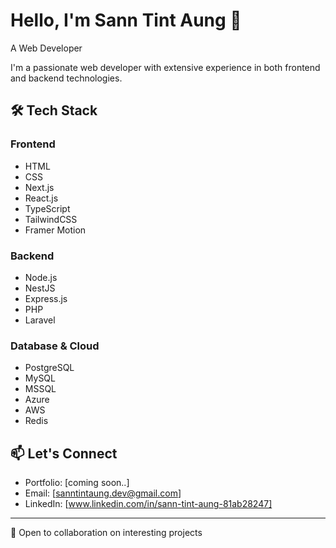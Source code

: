 # Hello, I'm Sann Tint Aung 👋
A Web Developer

I'm a passionate web developer with extensive experience in both frontend and backend technologies.

## 🛠 Tech Stack

### Frontend
- HTML
- CSS
- Next.js
- React.js
- TypeScript 
- TailwindCSS
- Framer Motion

### Backend
- Node.js
- NestJS
- Express.js
- PHP
- Laravel

### Database & Cloud
- PostgreSQL
- MySQL
- MSSQL
- Azure
- AWS
- Redis

## 📫 Let's Connect
- Portfolio: [coming soon..]
- Email: [sanntintaung.dev@gmail.com]
- LinkedIn: [www.linkedin.com/in/sann-tint-aung-81ab28247]

---

💼 Open to collaboration on interesting projects
